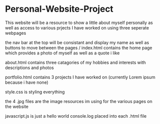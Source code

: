 # Personal-Website-Project

This website will be a resource to show a little about myself personally as well as access to various prjects I have worked on using three seperate webpages

the nav bar at the top will be consistant and display my name as well as buttons to move between the pages
/
index.html contains the home page which provides a photo of myself as well as a quote i like

about.html contains three catagories of my hobbies and interests with descriptions and photos

portfolio.html contains 3 projects I have worked on (currently Lorem ipsum because i have none)

style.css is styling everything

the 4 .jpg files are the image resources im using for the various pages on the website

javascript.js is just a hello world console.log placed into each .html file
